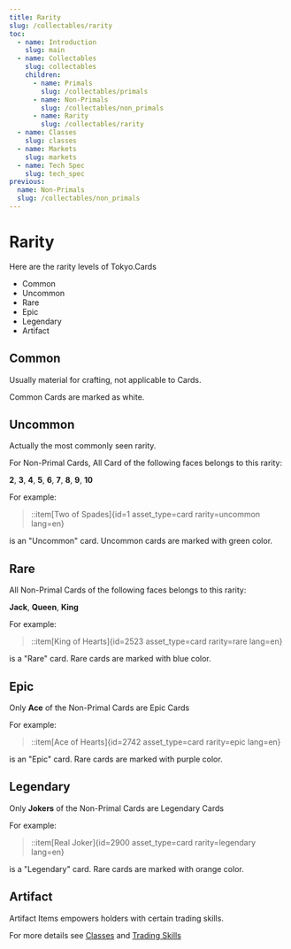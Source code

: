 ```yaml
---
title: Rarity 
slug: /collectables/rarity 
toc:
  - name: Introduction
    slug: main 
  - name: Collectables 
    slug: collectables 
    children:
      - name: Primals
        slug: /collectables/primals 
      - name: Non-Primals 
        slug: /collectables/non_primals
      - name: Rarity 
        slug: /collectables/rarity
  - name: Classes 
    slug: classes 
  - name: Markets 
    slug: markets 
  - name: Tech Spec 
    slug: tech_spec 
previous: 
  name: Non-Primals 
  slug: /collectables/non_primals
---
```


# Rarity

Here are the rarity levels of Tokyo.Cards

- Common
- Uncommon
- Rare
- Epic
- Legendary
- Artifact

## Common

Usually material for crafting, not applicable to Cards.

Common Cards are marked as white.

## Uncommon

Actually the most commonly seen rarity.

For Non-Primal Cards, All Card of the following faces belongs to this rarity:

__2__, __3__, __4__, __5__, __6__, __7__, __8__, __9__, __10__

For example:

> ::item[Two of Spades]{id=1 asset_type=card rarity=uncommon lang=en}

is an "Uncommon" card. Uncommon cards are marked with green color.

## Rare

All Non-Primal Cards of the following faces belongs to this rarity:

__Jack__, __Queen__, __King__

For example:

> ::item[King of Hearts]{id=2523 asset_type=card rarity=rare lang=en}

is a "Rare" card. Rare cards are marked with blue color.

## Epic 

Only __Ace__ of the Non-Primal Cards are Epic Cards

For example:

> ::item[Ace of Hearts]{id=2742 asset_type=card rarity=epic lang=en}

is an "Epic" card. Rare cards are marked with purple color.

## Legendary 

Only __Jokers__ of the Non-Primal Cards are Legendary Cards

For example:

> ::item[Real Joker]{id=2900 asset_type=card rarity=legendary lang=en}

is a "Legendary" card. Rare cards are marked with orange color.

## Artifact

Artifact Items empowers holders with certain trading skills.

For more details see [Classes]() and [Trading Skills]()
